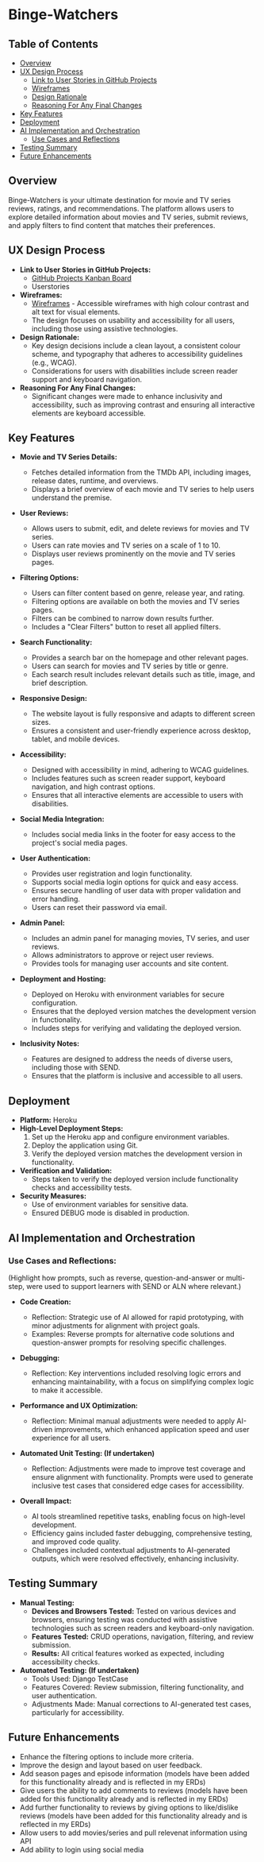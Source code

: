 # Binge-Watchers

## Table of Contents
- [Overview](#overview)
- [UX Design Process](#ux-design-process)
  - [Link to User Stories in GitHub Projects](#link-to-user-stories-in-github-projects)
  - [Wireframes](#wireframes)
  - [Design Rationale](#design-rationale)
  - [Reasoning For Any Final Changes](#reasoning-for-any-final-changes)
- [Key Features](#key-features)
- [Deployment](#deployment)
- [AI Implementation and Orchestration](#ai-implementation-and-orchestration)
  - [Use Cases and Reflections](#use-cases-and-reflections)
- [Testing Summary](#testing-summary)
- [Future Enhancements](#future-enhancements)

## Overview
Binge-Watchers is your ultimate destination for movie and TV series reviews, ratings, and recommendations. The platform allows users to explore detailed information about movies and TV series, submit reviews, and apply filters to find content that matches their preferences.

## UX Design Process
- **Link to User Stories in GitHub Projects:**
  - [GitHub Projects Kanban Board](https://github.com/Richfletch92/BWGM/projects)
  - Userstories 
- **Wireframes:**
  - [Wireframes](https://github.com/Richfletch92/BWGM/wireframes) - Accessible wireframes with high colour contrast and alt text for visual elements.
  - The design focuses on usability and accessibility for all users, including those using assistive technologies.
- **Design Rationale:**
  - Key design decisions include a clean layout, a consistent colour scheme, and typography that adheres to accessibility guidelines (e.g., WCAG).
  - Considerations for users with disabilities include screen reader support and keyboard navigation.
- **Reasoning For Any Final Changes:**
  - Significant changes were made to enhance inclusivity and accessibility, such as improving contrast and ensuring all interactive elements are keyboard accessible.

## Key Features
- **Movie and TV Series Details:**
  - Fetches detailed information from the TMDb API, including images, release dates, runtime, and overviews.
  - Displays a brief overview of each movie and TV series to help users understand the premise.

- **User Reviews:**
  - Allows users to submit, edit, and delete reviews for movies and TV series.
  - Users can rate movies and TV series on a scale of 1 to 10.
  - Displays user reviews prominently on the movie and TV series pages.

- **Filtering Options:**
  - Users can filter content based on genre, release year, and rating.
  - Filtering options are available on both the movies and TV series pages.
  - Filters can be combined to narrow down results further.
  - Includes a "Clear Filters" button to reset all applied filters.

- **Search Functionality:**
  - Provides a search bar on the homepage and other relevant pages.
  - Users can search for movies and TV series by title or genre.
  - Each search result includes relevant details such as title, image, and brief description.

- **Responsive Design:**
  - The website layout is fully responsive and adapts to different screen sizes.
  - Ensures a consistent and user-friendly experience across desktop, tablet, and mobile devices.

- **Accessibility:**
  - Designed with accessibility in mind, adhering to WCAG guidelines.
  - Includes features such as screen reader support, keyboard navigation, and high contrast options.
  - Ensures that all interactive elements are accessible to users with disabilities.

- **Social Media Integration:**
  - Includes social media links in the footer for easy access to the project's social media pages.

- **User Authentication:**
  - Provides user registration and login functionality.
  - Supports social media login options for quick and easy access.
  - Ensures secure handling of user data with proper validation and error handling.
  - Users can reset their password via email. 

- **Admin Panel:**
  - Includes an admin panel for managing movies, TV series, and user reviews.
  - Allows administrators to approve or reject user reviews.
  - Provides tools for managing user accounts and site content.

- **Deployment and Hosting:**
  - Deployed on Heroku with environment variables for secure configuration.
  - Ensures that the deployed version matches the development version in functionality.
  - Includes steps for verifying and validating the deployed version.

- **Inclusivity Notes:**
  - Features are designed to address the needs of diverse users, including those with SEND.
  - Ensures that the platform is inclusive and accessible to all users.

## Deployment
- **Platform:** Heroku
- **High-Level Deployment Steps:** 
  1. Set up the Heroku app and configure environment variables.
  2. Deploy the application using Git.
  3. Verify the deployed version matches the development version in functionality.
- **Verification and Validation:**
  - Steps taken to verify the deployed version include functionality checks and accessibility tests.
- **Security Measures:**
  - Use of environment variables for sensitive data.
  - Ensured DEBUG mode is disabled in production.

## AI Implementation and Orchestration

### Use Cases and Reflections:
(Highlight how prompts, such as reverse, question-and-answer or multi-step, were used to support learners with SEND or ALN where relevant.)

  - **Code Creation:** 
    - Reflection: Strategic use of AI allowed for rapid prototyping, with minor adjustments for alignment with project goals. 
    - Examples: Reverse prompts for alternative code solutions and question-answer prompts for resolving specific challenges.
  - **Debugging:** 
    - Reflection: Key interventions included resolving logic errors and enhancing maintainability, with a focus on simplifying complex logic to make it accessible.
  - **Performance and UX Optimization:** 
    - Reflection: Minimal manual adjustments were needed to apply AI-driven improvements, which enhanced application speed and user experience for all users.
  - **Automated Unit Testing: (If undertaken)**
    - Reflection: Adjustments were made to improve test coverage and ensure alignment with functionality. Prompts were used to generate inclusive test cases that considered edge cases for accessibility.

- **Overall Impact:**
  - AI tools streamlined repetitive tasks, enabling focus on high-level development.
  - Efficiency gains included faster debugging, comprehensive testing, and improved code quality.
  - Challenges included contextual adjustments to AI-generated outputs, which were resolved effectively, enhancing inclusivity.

## Testing Summary
- **Manual Testing:**
  - **Devices and Browsers Tested:** Tested on various devices and browsers, ensuring testing was conducted with assistive technologies such as screen readers and keyboard-only navigation.
  - **Features Tested:** CRUD operations, navigation, filtering, and review submission.
  - **Results:** All critical features worked as expected, including accessibility checks.
- **Automated Testing: (If undertaken)**
  - Tools Used: Django TestCase
  - Features Covered: Review submission, filtering functionality, and user authentication.
  - Adjustments Made: Manual corrections to AI-generated test cases, particularly for accessibility.

## Future Enhancements
- Enhance the filtering options to include more criteria.
- Improve the design and layout based on user feedback.
- Add season pages and episode information (models have been added for this functionality already and is reflected in my ERDs)
- Give users the ability to add comments to reviews (models have been added for this functionality already and is reflected in my ERDs)
- Add further functionality to reviews by giving options to like/dislike reviews (models have been added for this functionality already and is reflected in my ERDs)
- Allow users to add movies/series and pull relevenat information using API 
- Add ability to login using social media 